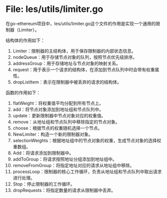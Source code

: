 # File: les/utils/limiter.go

在go-ethereum项目中，les/utils/limiter.go这个文件的作用是实现一个通用的限制器（Limiter）。

结构体的作用如下：
1. Limiter：限制器的主结构体，用于保存限制器的内部状态信息。
2. nodeQueue：用于存储节点对象的队列，按照节点优先级排序。
3. addressGroup：用于存储地址与节点对象的映射关系。
4. request：用于表示一个请求的结构体，在添加到节点队列中时会带有权重属性。
5. dropListItem：表示在限制器中被丢弃的请求的结构体。

函数的作用如下：
1. flatWeight：将权重值平均分配到所有节点上。
2. add：将节点对象添加到地址组和节点队列中。
3. update：更新限制器中节点对象对应的权重值。
4. remove：从地址组和节点队列中移除指定的节点对象。
5. choose：根据节点的权重随机选择一个节点。
6. NewLimiter：构造一个新的限制器对象。
7. selectionWeights：根据地址组中的节点对象的权重，生成节点对象的选择权重数组。
8. Add：将请求添加到限制器中。
9. addToGroup：将请求按照地址分组添加到地址组中。
10. removeFromGroup：将指定地址对应的请求从地址组中移除。
11. processLoop：限制器的核心工作循环，负责从地址组和节点队列中取出请求进行处理。
12. Stop：停止限制器的工作循环。
13. dropRequests：将指定数量的请求从限制器中丢弃。

